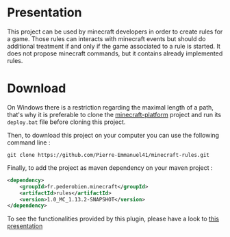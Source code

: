 # Presentation

This project can be used by minecraft developers in order to create rules for a game. Those rules can interacts with minecraft events but should do additional treatment if and only if the game associated to a rule is started. It does not propose minecraft commands, but it contains already implemented rules.

# Download

On Windows there is a restriction regarding the maximal length of a path, that's why it is preferable to clone the [minecraft-platform](https://github.com/Pierre-Emmanuel41/minecraft-game-plateform/blob/master/README.md) project and run its <code>deploy.bat</code> file before cloning this project.

Then, to download this project on your computer you can use the following command line :

```git
git clone https://github.com/Pierre-Emmanuel41/minecraft-rules.git
```

Finally, to add the project as maven dependency on your maven project :

```xml
<dependency>
	<groupId>fr.pederobien.minecraft</groupId>
	<artifactId>rules</artifactId>
	<version>1.0_MC_1.13.2-SNAPSHOT</version>
</dependency>
```

To see the functionalities provided by this plugin, please have a look to [this presentation](https://github.com/Pierre-Emmanuel41/minecraft-rules/blob/1.0_MC_1.13.2-SNAPSHOT/Presentation.md)
